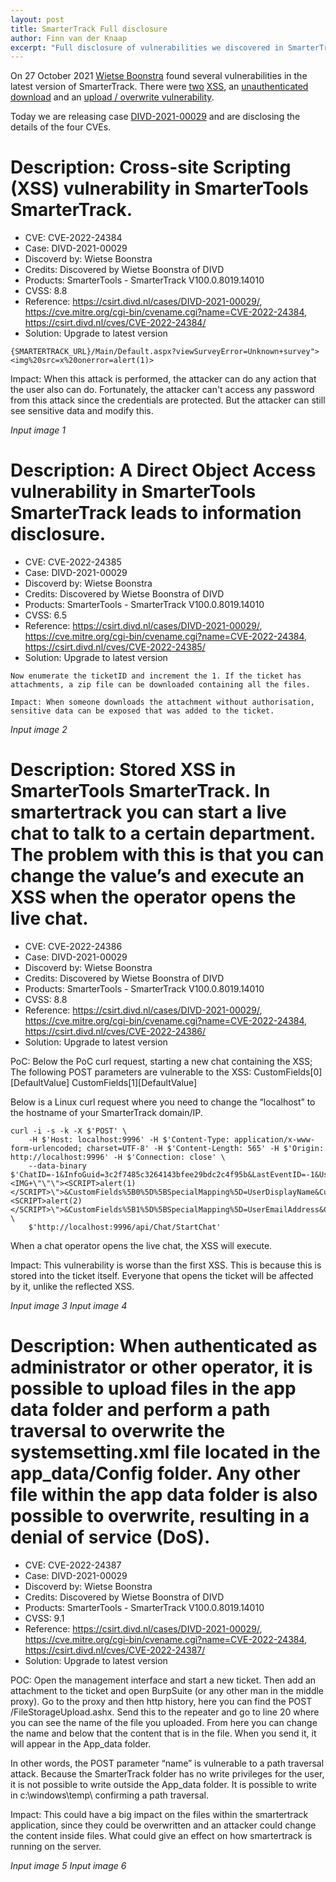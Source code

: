 ```yaml
---
layout: post
title: SmarterTrack Full disclosure
author: Finn van der Knaap
excerpt: "Full disclosure of vulnerabilities we discovered in SmarterTrack"
---
```

On 27 October 2021 [Wietse Boonstra](https://www.divd.nl/Wietse%20Boonstra) found several vulnerabilities in the latest version of SmarterTrack. There were [two](/CVE-2022-24384) [XSS](/CVE-2022-24386), an [unauthenticated download](/CVE-2022-24385) and an [upload / overwrite vulnerability](/CVE-2022-24387).

Today we are releasing case [DIVD-2021-00029](/DIVD-2021-00029) and are disclosing the details of the four CVEs.


# Description: Cross-site Scripting (XSS) vulnerability in SmarterTools SmarterTrack.

- CVE: CVE-2022-24384
- Case: DIVD-2021-00029
- Discoverd by: Wietse Boonstra
- Credits: Discovered by Wietse Boonstra of DIVD
- Products: SmarterTools - SmarterTrack V100.0.8019.14010
- CVSS: 8.8
- Reference: https://csirt.divd.nl/cases/DIVD-2021-00029/, https://cve.mitre.org/cgi-bin/cvename.cgi?name=CVE-2022-24384, https://csirt.divd.nl/cves/CVE-2022-24384/
- Solution: Upgrade to latest version

``` POC: open the URL to the portal and simply add any type of script behind a URL with, for example, an error message. This is a working example script:
{SMARTERTRACK_URL}/Main/Default.aspx?viewSurveyError=Unknown+survey"><img%20src=x%20onerror=alert(1)>
```

Impact: When this attack is performed, the attacker can do any action that the user also can do. Fortunately, the attacker can't access any password from this attack since the credentials are protected. But the attacker can still see sensitive data and modify this.

*Input image 1*

# Description: A Direct Object Access vulnerability in SmarterTools SmarterTrack leads to information disclosure.

- CVE: CVE-2022-24385
- Case: DIVD-2021-00029
- Discoverd by: Wietse Boonstra
- Credits: Discovered by Wietse Boonstra of DIVD
- Products: SmarterTools - SmarterTrack V100.0.8019.14010
- CVSS: 6.5
- Reference: https://csirt.divd.nl/cases/DIVD-2021-00029/, https://cve.mitre.org/cgi-bin/cvename.cgi?name=CVE-2022-24384, https://csirt.divd.nl/cves/CVE-2022-24385/
- Solution: Upgrade to latest version

``` POC: Start a Private Browsing session to clear the sessions. Go to the following URL: {SMARTERTRACK_URL}/Management/Tickets/frmAttachment.aspx?ticketID=1
Now enumerate the ticketID and increment the 1. If the ticket has attachments, a zip file can be downloaded containing all the files.

Impact: When someone downloads the attachment without authorisation, sensitive data can be exposed that was added to the ticket.
```

*Input image 2*


# Description: Stored XSS in SmarterTools SmarterTrack. In smartertrack you can start a live chat to talk to a certain department. The problem with this is that you can change the value’s and execute an XSS when the operator opens the live chat.

- CVE: CVE-2022-24386
- Case: DIVD-2021-00029
- Discoverd by: Wietse Boonstra
- Credits: Discovered by Wietse Boonstra of DIVD
- Products: SmarterTools - SmarterTrack V100.0.8019.14010
- CVSS: 8.8
- Reference: https://csirt.divd.nl/cases/DIVD-2021-00029/, https://cve.mitre.org/cgi-bin/cvename.cgi?name=CVE-2022-24384, https://csirt.divd.nl/cves/CVE-2022-24386/
- Solution: Upgrade to latest version

PoC: Below the PoC curl request, starting a new chat containing the XSS;
The following POST parameters are vulnerable to the XSS:
CustomFields[0][DefaultValue]
CustomFields[1][DefaultValue]

Below is a Linux curl request where you need to change the “localhost” to the hostname of your SmarterTrack domain/IP.

```
curl -i -s -k -X $'POST' \
    -H $'Host: localhost:9996' -H $'Content-Type: application/x-www-form-urlencoded; charset=UTF-8' -H $'Content-Length: 565' -H $'Origin: http://localhost:9996' -H $'Connection: close' \
    --data-binary $'ChatID=-1&InfoGuid=3c2f7485c3264143bfee29bdc2c4f95b&LastEventID=-1&UserLanguage=&UnsentMessageStandard=test&DepartmentID=3&Status=2&CustomFields%5B0%5D%5BID%5D=1&CustomFields%5B0%5D%5BDefaultValue%5D=<IMG+\"\"\"><SCRIPT>alert(1)</SCRIPT>\">&CustomFields%5B0%5D%5BSpecialMapping%5D=UserDisplayName&CustomFields%5B0%5D%5BDisplayName%5D=Display+Name&CustomFields%5B1%5D%5BID%5D=2&CustomFields%5B1%5D%5BDefaultValue%5D=i@a.a<IMG+\"\"\"><SCRIPT>alert(2)</SCRIPT>\">&CustomFields%5B1%5D%5BSpecialMapping%5D=UserEmailAddress&CustomFields%5B1%5D%5BDisplayName%5D=Email&VisitorGuid=' \
    $'http://localhost:9996/api/Chat/StartChat'
 ```

When a chat operator opens the live chat, the XSS will execute.

Impact: This vulnerability is worse than the first XSS. This is because this is stored into the ticket itself. Everyone that opens the ticket will be affected by it, unlike the reflected XSS.

*Input image 3*
*Input image 4*

# Description: When authenticated as administrator or other operator, it is possible to upload files in the app data folder and perform a path traversal to overwrite the systemsetting.xml file located in the app_data/Config folder. Any other file within the app data folder is also possible to overwrite, resulting in a denial of service (DoS).

- CVE: CVE-2022-24387
- Case: DIVD-2021-00029
- Discoverd by: Wietse Boonstra
- Credits: Discovered by Wietse Boonstra of DIVD
- Products: SmarterTools - SmarterTrack V100.0.8019.14010
- CVSS: 9.1
- Reference: https://csirt.divd.nl/cases/DIVD-2021-00029/, https://cve.mitre.org/cgi-bin/cvename.cgi?name=CVE-2022-24384, https://csirt.divd.nl/cves/CVE-2022-24387/
- Solution: Upgrade to latest version

POC: Open the management interface and start a new ticket. Then add an attachment to the ticket and open BurpSuite (or any other man in the middle proxy). Go to the proxy and then http history, here you can find the POST /FileStorageUpload.ashx. Send this to the repeater and go to line 20 where you can see the name of the file you uploaded. From here you can change the name and below that the content that is in the file. When you send it, it will appear in the App_data folder.

In other words, the POST parameter “name” is vulnerable to a path traversal attack. Because the SmarterTrack folder has no write privileges for the user, it is not possible to write outside the App_data folder. It is possible to write in c:\windows\temp\ confirming a path traversal.

Impact: This could have a big impact on the files within the smartertrack application, since they could be overwritten and an attacker could change the content inside files. What could give an effect on how smartertrack is running on the server.

*Input image 5*
*Input image 6*
